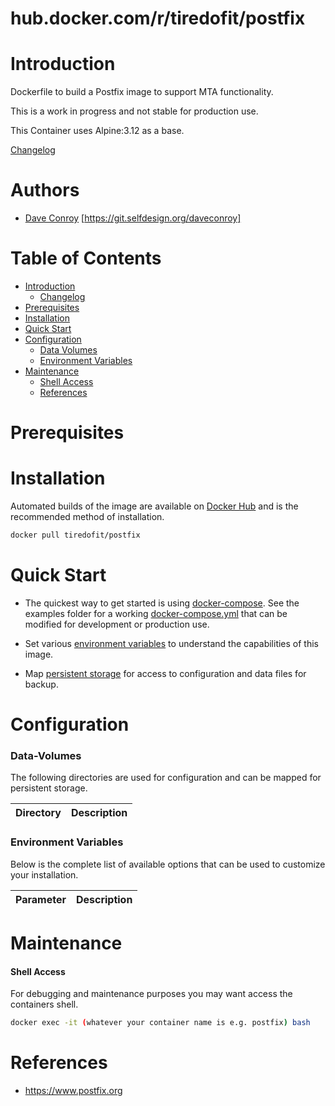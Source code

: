# hub.docker.com/r/tiredofit/postfix

# Introduction

Dockerfile to build a Postfix image to support MTA functionality.

This is a work in progress and not stable for production use.

This Container uses Alpine:3.12 as a base.

[Changelog](CHANGELOG.md)

# Authors

- [Dave Conroy](daveconroy@selfdesign.org) [https://git.selfdesign.org/daveconroy]

# Table of Contents

- [Introduction](#introduction)
    - [Changelog](CHANGELOG.md)
- [Prerequisites](#prerequisites)
- [Installation](#installation)
- [Quick Start](#quick-start)
- [Configuration](#configuration)
    - [Data Volumes](#data-volumes)
    - [Environment Variables](#environmentvariables)   
- [Maintenance](#maintenance)
    - [Shell Access](#shell-access)
   - [References](#references)

# Prerequisites

# Installation

Automated builds of the image are available on [Docker Hub](https://hub.docker.com/r/tiredofit/postfix) and is the recommended method of installation.


```bash
docker pull tiredofit/postfix
```

# Quick Start

* The quickest way to get started is using [docker-compose](https://docs.docker.com/compose/). See the examples folder for a working [docker-compose.yml](examples/docker-compose.yml) that can be modified for development or production use.

* Set various [environment variables](#environment-variables) to understand the capabilities of this image.
* Map [persistent storage](#data-volumes) for access to configuration and data files for backup.

# Configuration

### Data-Volumes

The following directories are used for configuration and can be mapped for persistent storage.

| Directory | Description |
|-----------|-------------|


### Environment Variables

Below is the complete list of available options that can be used to customize your installation.

| Parameter | Description |
|-----------|-------------|

# Maintenance
#### Shell Access

For debugging and maintenance purposes you may want access the containers shell. 

```bash
docker exec -it (whatever your container name is e.g. postfix) bash
```

# References

* https://www.postfix.org


